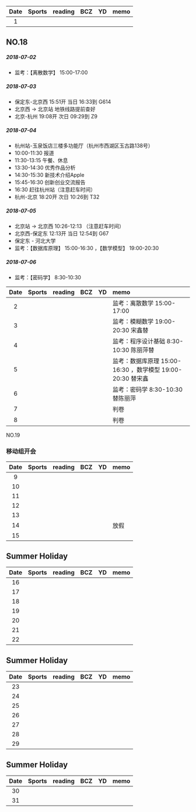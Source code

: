 | Date  | Sports | reading | BCZ | YD | memo | 
| :---: | :---: | :---: | :---: | :---: | :---: | 
| 1 | |  |  |  |  | 

## NO.18
##### 2018-07-02
- 监考：【离散数学】 15:00-17:00
##### 2018-07-03 
- 保定东-北京西 15:51开 当日 16:33到 G614  
- 北京西 → 北京站 地铁线路提前查好
- 北京-杭州 19:08开 次日 09:29到 Z9 
##### 2018-07-04 
- 杭州站-玉泉饭店三楼多功能厅（杭州市西湖区玉古路138号）
- 10:00-11:30 报道
- 11:30-13:15 午餐、休息
- 13:30-14:30 优秀作品分析
- 14:30-15:30 新技术介绍Apple
- 15:45-16:30 创新创业交流报告
- 16:30 赶往杭州站（注意赶车时间）
- 杭州-北京 18:20开 次日 10:26到 T32  
##### 2018-07-05 
- 北京站 → 北京西 10:26-12:13  （注意赶车时间）
- 北京西-保定东 12:13开 当日 12:54到 G67 
- 保定东 - 河北大学
- 监考：【数据库原理】 15:00-16:30 ，【数学模型】 19:00-20:30
##### 2018-07-06
- 监考：【密码学】 8:30-10:30


| Date  | Sports | reading | BCZ | YD | memo | 
| :---: | :---: | :---: | :---: | :---: | :--- | 
| 2 |  |  |  |  | 监考：离散数学 15:00-17:00     | 
| 3 |  |  |  |  | 监考：模糊数学 19:00-20:30 宋鑫替 | 
| 4 |  |  |  |  | 监考：程序设计基础 8:30-10:30 陈丽萍替| 
| 5 |  |  |  |  | 监考：数据库原理 15:00-16:30 ，数学模型 19:00-20:30 替宋鑫| 
| 6 |  |  |  |  | 监考：密码学 8:30-10:30 替陈丽萍 | 
| 7 |  |  |  |  | 判卷 | 
| 8 |  |  |  |  | 判卷 | 

NO.19
### 移动组开会
| Date  | Sports | reading | BCZ | YD | memo | 
| :---: | :---: | :---: | :---: | :---: | :--- | 
| 9 |  |  |  |  |  |   
| 10 |  |  |  |  |  | 
| 11 |  |  |  |  |  | 
| 12 |  |  |  |  |  | 
| 13 |  |  |  |  |  | 
| 14 |  |  |  |  | 放假 | 
| 15 |  |  |  |  |  | 

## Summer Holiday

| Date  | Sports | reading | BCZ | YD | memo | 
| :---: | :---: | :---: | :---: | :---: | :--- | 
| 16 |  |  |  |  |  | 
| 17 |  |  |  |  |  | 
| 18 |  |  |  |  |  | 
| 19 |  |  |  |  |  |   
| 20 |  |  |  |  |  | 
| 21 |  |  |  |  |  | 
| 22 |  |  |  |  |  | 

## Summer Holiday

| Date  | Sports | reading | BCZ | YD | memo | 
| :---: | :---: | :---: | :---: | :---: | :--- | 
| 23 |  |  |  |  |  | 
| 24 |  |  |  |  |  | 
| 25 |  |  |  |  |  | 
| 26 |  |  |  |  |  | 
| 27 |  |  |  |  |  | 
| 28 |  |  |  |  |  | 
| 29 |  |  |  |  |  |  

## Summer Holiday

| Date  | Sports | reading | BCZ | YD | memo | 
| :---: | :---: | :---: | :---: | :---: | :--- | 
| 30 |  |  |  |  |  | 
| 31 |  |  |  |  |  | 

